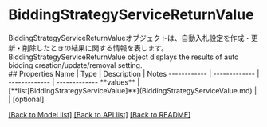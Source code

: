 # BiddingStrategyServiceReturnValue

<div lang=\"ja\">BiddingStrategyServiceReturnValueオブジェクトは、自動入札設定を作成・更新・削除したときの結果に関する情報を表します。</div> <div lang=\"en\">BiddingStrategyServiceReturnValue object displays the results of auto bidding creation/update/removal setting.</div> 
## Properties
Name | Type | Description | Notes
------------ | ------------- | ------------- | -------------
**values** | [**list[BiddingStrategyServiceValue]**](BiddingStrategyServiceValue.md) |  | [optional] 

[[Back to Model list]](../README.md#documentation-for-models) [[Back to API list]](../README.md#documentation-for-api-endpoints) [[Back to README]](../README.md)


